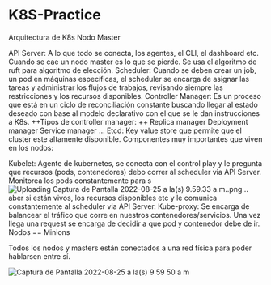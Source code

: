 # K8S-Practice

Arquitectura de K8s
Nodo Master

API Server: A lo que todo se conecta, los agentes, el CLI, el dashboard etc. Cuando se cae un nodo master es lo que se pierde. Se usa el algoritmo de ruft para algoritmo de elección.
Scheduler: Cuando se deben crear un job, un pod en máquinas específicas, el scheduler se encarga de asignar las tareas y administrar los flujos de trabajos, revisando siempre las restricciones y los recursos disponibles.
Controller Manager: Es un proceso que está en un ciclo de reconciliación constante buscando llegar al estado deseado con base al modelo declarativo con el que se le dan instrucciones a K8s.
++Tipos de controller manager: ++
Replica manager
Deployment manager
Service manager
…
Etcd: Key value store que permite que el cluster este altamente disponible.
Componentes muy importantes que viven en los nodos:

Kubelet: Agente de kubernetes, se conecta con el control play y le pregunta que recursos (pods, contenedores) debo correr al scheduler via API Server. Monitorea los pods constantemente para s![Uploading Captura de Pantalla 2022-08-25 a la(s) 9.59.33 a.m..png…]()
aber si están vivos, los recursos disponibles etc y le comunica constantemente al scheduler via API Server.
Kube-proxy: Se encarga de balancear el tráfico que corre en nuestros contenedores/servicios. Una vez llega una request se encarga de decidir a que pod y contenedor debe de ir.
Nodos == Minions

Todos los nodos y masters están conectados a una red física para poder hablarsen entre sí.


![Captura de Pantalla 2022-08-25 a la(s) 9 59 50 a m](https://user-images.githubusercontent.com/12971146/186699988-a2149597-c301-4d44-a10c-995180f9effa.png)
